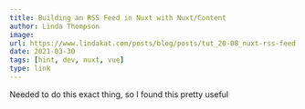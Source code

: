 ```yaml
---
title: Building an RSS Feed in Nuxt with Nuxt/Content
author: Linda Thompson
image:
url: https://www.lindakat.com/posts/blog/posts/tut_20-08_nuxt-rss-feed
date: 2021-03-30
tags: [hint, dev, nuxt, vue]
type: link
---
```


Needed to do this exact thing, so I found this pretty useful
